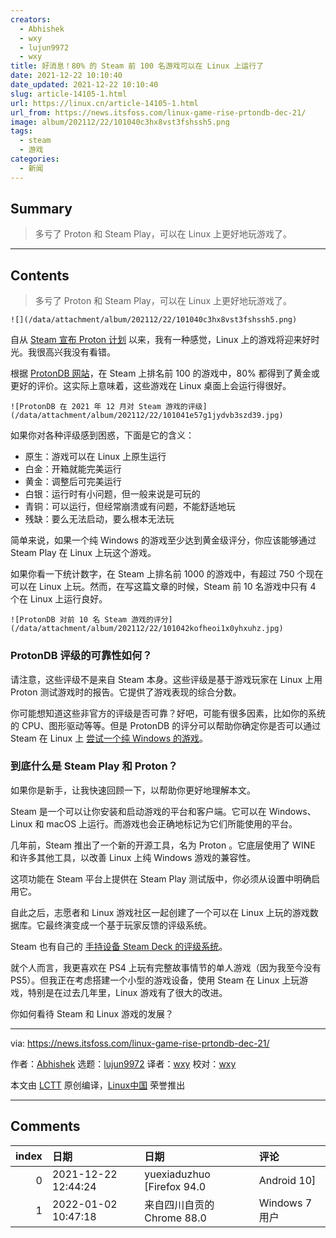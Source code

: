 ```yaml
---
creators:
  - Abhishek
  - wxy
  - lujun9972
  - wxy
title: 好消息！80% 的 Steam 前 100 名游戏可以在 Linux 上运行了
date: 2021-12-22 10:10:40
date_updated: 2021-12-22 10:10:40
slug: article-14105-1.html
url: https://linux.cn/article-14105-1.html
url_from: https://news.itsfoss.com/linux-game-rise-prtondb-dec-21/
image: album/202112/22/101040c3hx8vst3fshssh5.png
tags:
  - steam
  - 游戏
categories:
  - 新闻
---
```


## Summary

> 多亏了 Proton 和 Steam Play，可以在 Linux 上更好地玩游戏了。

***

<!-- more -->

## Contents

> 
> 多亏了 Proton 和 Steam Play，可以在 Linux 上更好地玩游戏了。
> 
> 
> 

`![](/data/attachment/album/202112/22/101040c3hx8vst3fshssh5.png)`

自从 [Steam 宣布 Proton 计划](https://itsfoss.com/steam-play-proton/) 以来，我有一种感觉，Linux 上的游戏将迎来好时光。我很高兴我没有看错。

根据 [ProtonDB 网站](https://www.protondb.com/)，在 Steam 上排名前 100 的游戏中，80% 都得到了黄金或更好的评价。这实际上意味着，这些游戏在 Linux 桌面上会运行得很好。

`![ProtonDB 在 2021 年 12 月对 Steam 游戏的评级](/data/attachment/album/202112/22/101041e57g1jydvb3szd39.jpg)`

如果你对各种评级感到困惑，下面是它的含义：

* 原生：游戏可以在 Linux 上原生运行
* 白金：开箱就能完美运行
* 黄金：调整后可完美运行
* 白银：运行时有小问题，但一般来说是可玩的
* 青铜：可以运行，但经常崩溃或有问题，不能舒适地玩
* 残缺：要么无法启动，要么根本无法玩

简单来说，如果一个纯 Windows 的游戏至少达到黄金级评分，你应该能够通过 Steam Play 在 Linux 上玩这个游戏。

如果你看一下统计数字，在 Steam 上排名前 1000 的游戏中，有超过 750 个现在可以在 Linux 上玩。然而，在写这篇文章的时候，Steam 前 10 名游戏中只有 4 个在 Linux 上运行良好。

`![ProtonDB 对前 10 名 Steam 游戏的评分](/data/attachment/album/202112/22/101042kofheoi1x0yhxuhz.jpg)`

### ProtonDB 评级的可靠性如何？

请注意，这些评级不是来自 Steam 本身。这些评级是基于游戏玩家在 Linux 上用 Proton 测试游戏时的报告。它提供了游戏表现的综合分数。

你可能想知道这些非官方的评级是否可靠？好吧，可能有很多因素，比如你的系统的 CPU、图形驱动等等。但是 ProtonDB 的评分可以帮助你确定你是否可以通过 Steam 在 Linux 上 [尝试一个纯 Windows 的游戏](https://itsfoss.com/steam-play/)。

### 到底什么是 Steam Play 和 Proton？

如果你是新手，让我快速回顾一下，以帮助你更好地理解本文。

Steam 是一个可以让你安装和启动游戏的平台和客户端。它可以在 Windows、Linux 和 macOS 上运行。而游戏也会正确地标记为它们所能使用的平台。

几年前，Steam 推出了一个新的开源工具，名为 Proton 。它底层使用了 WINE 和许多其他工具，以改善 Linux 上纯 Windows 游戏的兼容性。

这项功能在 Steam 平台上提供在 Steam Play 测试版中，你必须从设置中明确启用它。

自此之后，志愿者和 Linux 游戏社区一起创建了一个可以在 Linux 上玩的游戏数据库。它最终演变成一个基于玩家反馈的评级系统。

Steam 也有自己的 [手持设备 Steam Deck 的评级系统](https://news.itsfoss.com/steamdeck-verified/)。

就个人而言，我更喜欢在 PS4 上玩有完整故事情节的单人游戏（因为我至今没有 PS5）。但我正在考虑搭建一个小型的游戏设备，使用 Steam 在 Linux 上玩游戏，特别是在过去几年里，Linux 游戏有了很大的改进。

你如何看待 Steam 和 Linux 游戏的发展？

---

via: <https://news.itsfoss.com/linux-game-rise-prtondb-dec-21/>

作者：[Abhishek](https://news.itsfoss.com/author/root/) 选题：[lujun9972](https://github.com/lujun9972) 译者：[wxy](https://github.com/wxy) 校对：[wxy](https://github.com/wxy)

本文由 [LCTT](https://github.com/LCTT/TranslateProject) 原创编译，[Linux中国](https://linux.cn/) 荣誉推出

***

## Comments

|   index | 日期                | 日期                                      | 评论                                                                                                                                 |
|--------:|:--------------------|:------------------------------------------|:-------------------------------------------------------------------------------------------------------------------------------------|
|       0 | 2021-12-22 12:44:24 | yuexiaduzhuo [Firefox 94.0|Android 10]    | 很多游戏在Linux不能玩是因为反作弊系统不能用，如果steam deck反响好，新的反作弊系统推广开的话，一定会有更多游戏可以在Linux下完美运行的 |
|       1 | 2022-01-02 10:47:18 | 来自四川自贡的 Chrome 88.0|Windows 7 用户 | 推荐一下 GloriousEggroll/proton-ge-custom 这个 Fork 版，比原版支持更多游戏，更新很快，非常不错。                                     |
